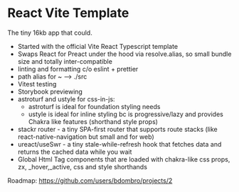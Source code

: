 # React Vite Template

The tiny 16kb app that could.

- Started with the official Vite React Typescript template
- Swaps React for Preact under the hood via resolve.alias, so small bundle size and totally inter-compatible
- linting and formatting c/o eslint + prettier
- path alias for ~ --> ./src
- Vitest testing
- Storybook previewing
- astroturf and ustyle for css-in-js:
  - astroturf is ideal for foundation styling needs
  - ustyle is ideal for inline styling bc is progressive/lazy and provides Chakra like features (shorthand style props)
- stackr router - a tiny SPA-first router that supports route stacks (like react-native-navigation but small and for web)
- ureact/useSwr - a tiny stale-while-refresh hook that fetches data and returns the cached data while you wait
- Global Html Tag components that are loaded with chakra-like css props, zx, _hover,_active, css and style shorthands

Roadmap: <https://github.com/users/bdombro/projects/2>
